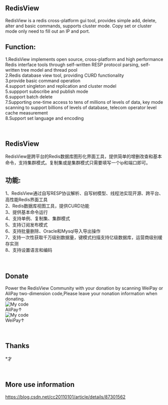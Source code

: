 RedisView
-------
RedisView is a redis cross-platform gui tool, provides simple add, delete, alter and basic commands, supports cluster mode. Copy set or cluster mode only need to fill out an IP and port.

Function:
-------
1.RedisView implements open source, cross-platform and high performance Redis interface tools through self-written RESP protocol parsing, self-written tree model and thread pool<br>
2.Redis database view tool, providing CURD functionality<br>
3.provide basic command operation<br>
4.support singleton and replication and cluster model<br>
5.suppport subscribe and publish mode<br>
6.support batch delete<br>
7.Supporting one-time access to tens of millions of levels of data, key mode scanning to support billions of levels of database, telecom operator level cache measurement<br>
8.Support set language and encoding<br>

<br>

RedisView
-------
RedisView是跨平台的Redis数据库图形化界面工具，提供简单的增删改查和基本命令，支持集群模式。复制集或是集群模式只需要填写一个ip和端口即可。

功能:
-------
1、RedisView通过自写RESP协议解析、自写树模型、线程池实现开源、跨平台、高性能Redis界面工具<br>
2、Redis数据库视图工具，提供CURD功能<br>
3、提供基本命令运行<br>
4、支持单例、复制集、集群模式<br>
5、支持订阅发布模式<br>
6、支持批量删除、Oracle和Mysql导入导出操作<br>
7、支持一次性获取千万级别数据量，键模式扫描支持亿级数据库，运营商级别缓存实测<br>
8、支持设置语言和编码<br>

<br>

Donate
-------
Power the RedisView Community with your donation by scanning WeiPay or AliPay two-dimension code,Please leave your nonation information when donating.<br>
![My code](https://github.com/cc20110101/RedisView/raw/master/src/RedisView/Resources/alipay.png)<br>
AliPay↑<br>
![My code](https://github.com/cc20110101/RedisView/raw/master/src/RedisView/Resources/weiPay.png)<br>
WeiPay↑<br>

<br>

Thanks
-------
*才

<br>

More use information 
-------
https://blog.csdn.net/cc20110101/article/details/87301562
